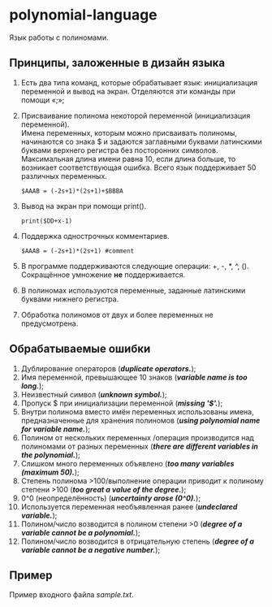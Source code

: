 # polynomial-language
 Язык работы с полиномами.
 
## Принципы, заложенные в дизайн языка
1) Есть два типа команд, которые обрабатывает язык: инициализация переменной и вывод на экран. Отделяются эти команды при помощи «;»;
2) Присваивание полинома некоторой переменной (инициализация переменной). <br/>
Имена переменных, которым можно присваивать полиномы, начинаются со знака $ и задаются заглавными буквами латинскими буквами верхнего регистра без посторонних символов. Максимальная длина имени равна 10, если длина больше, то возникает соответствующая ошибка. Всего язык поддерживает 50 различных переменных.

       $AAAB = (-2s+1)*(2s+1)+$BBBA
3) Вывод на экран при помощи print().

       print($DD+x-1)
4) Поддержка однострочных комментариев.

       $AAAB = (-2s+1)*(2s+1) #comment    
5) В программе поддерживаются следующие операции: +, -, *, ^, (). Сокращённое умножение **не** поддерживается.
6) В полиномах используются переменные, заданные латинскими буквами нижнего регистра.
7) Обработка полиномов от двух и более переменных не предусмотрена.

## Обрабатываемые ошибки
1) Дублирование операторов (***duplicate operators.***);
2) Имя переменной, превышающее 10 знаков (***variable name is too long.***);
3) Неизвестный символ (***unknown symbol.***);
4) Пропуск $ при инициализации переменной (***missing '$'.***);
5) Внутри полинома вместо имён переменных использованы имена, предназначенные для хранения полиномов (***using polynomial name for variable name.***);
6) Полином от нескольких переменных /операция производится над полиномами от разных переменных (***there are different variables in the polynomial.***);
7) Слишком много переменных объявлено (***too many variables (maximum 50).***);
8) Степень полинома >100/выполнение операции приводит к полиному степени >100 (***too great a value of the degree.***);
9) 0^0 (неопределённость) (***uncertainty arose (0^0).***);
10) Используется переменная необъявленная ранее (***undeclared variable.***);
11) Полином/число возводится в полином степени >0 (***degree of a variable cannot be a polynomial.***);
12) Полином/число возводится в отрицательную степень (***degree of a variable cannot be a negative number.***);    


## Пример
Пример входного файла *sample.txt*.
